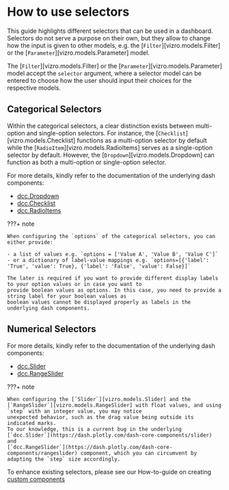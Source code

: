 # How to use selectors

This guide highlights different selectors that can be used in a dashboard. Selectors do not serve a purpose on their own, but they allow to change how the input is given to other models, e.g. the [`Filter`][vizro.models.Filter] or the [`Parameter`][vizro.models.Parameter] model.

The [`Filter`][vizro.models.Filter] or the [`Parameter`][vizro.models.Parameter] model accept the `selector` argument, where a selector model can be entered to choose how the user should input their choices for the respective models.

## Categorical Selectors

Within the categorical selectors, a clear distinction exists between multi-option and single-option selectors.
For instance, the [`Checklist`][vizro.models.Checklist] functions as a multi-option selector by default while
the [`RadioItem`][vizro.models.RadioItems] serves as a single-option selector by default. However, the
[`Dropdown`][vizro.models.Dropdown] can function as both a multi-option or single-option selector.

For more details, kindly refer to the documentation of the underlying dash components:

- [dcc.Dropdown](https://dash.plotly.com/dash-core-components/dropdown)
- [dcc.Checklist](https://dash.plotly.com/dash-core-components/checklist)
- [dcc.RadioItems](https://dash.plotly.com/dash-core-components/radioitems)

???+ note

    When configuring the `options` of the categorical selectors, you can either provide:

    - a list of values e.g. `options = ['Value A', 'Value B', 'Value C']`
    - or a dictionary of label-value mappings e.g. `options=[{'label': 'True', 'value': True}, {'label': 'False', 'value': False}]`

    The later is required if you want to provide different display labels to your option values or in case you want to
    provide boolean values as options. In this case, you need to provide a string label for your boolean values as
    boolean values cannot be displayed properly as labels in the underlying dash components.

## Numerical Selectors

For more details, kindly refer to the documentation of the underlying dash components:

- [dcc.Slider](https://dash.plotly.com/dash-core-components/slider])
- [dcc.RangeSlider](https://dash.plotly.com/dash-core-components/rangeslider])

???+ note

    When configuring the [`Slider`][vizro.models.Slider] and the [`RangeSlider`][vizro.models.RangeSlider] with float values, and using `step` with an integer value, you may notice
    unexpected behavior, such as the drag value being outside its indicated marks.
    To our knowledge, this is a current bug in the underlying [`dcc.Slider`](https://dash.plotly.com/dash-core-components/slider) and
    [`dcc.RangeSlider`](https://dash.plotly.com/dash-core-components/rangeslider) component, which you can circumvent by adapting the `step` size accordingly.

To enhance existing selectors, please see our How-to-guide on creating [custom components](custom_components.md)
